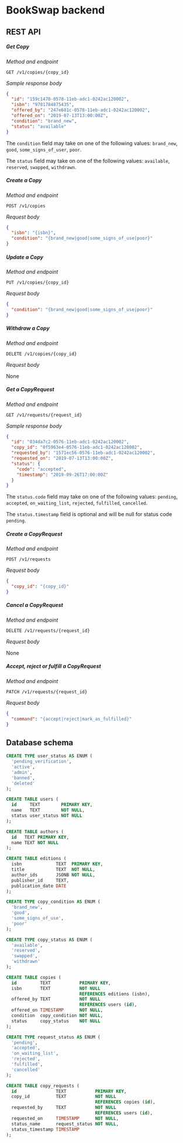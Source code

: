 # BookSwap backend

## REST API

##### Get Copy

_Method and endpoint_

```
GET /v1/copies/{copy_id}
```

_Sample response body_

```json
{
  "id": "159c1470-0578-11eb-adc1-0242ac120002",
  "isbn": "9781784875435",
  "offered_by": "247e681c-0578-11eb-adc1-0242ac120002",
  "offered_on": "2019-07-13T13:00:00Z",
  "condition": "brand_new",
  "status": "available"
}
```

The `condition` field may take on one of the following values: `brand_new`, `good`, `some_signs_of_user`, `poor`.

The `status` field may take on one of the following values: `available`, `reserved`, `swapped`, `withdrawn`.

##### Create a Copy

_Method and endpoint_

```
POST /v1/copies
```

_Request body_

```json
{
  "isbn": "{isbn}",
  "condition": "{brand_new|good|some_signs_of_use|poor}"
}
```

##### Update a Copy

_Method and endpoint_

```
PUT /v1/copies/{copy_id}
```

_Request body_

```json
{
  "condition": "{brand_new|good|some_signs_of_use|poor}"
}
```

##### Withdraw a Copy

_Method and endpoint_

```
DELETE /v1/copies/{copy_id}
```

_Request body_

None

##### Get a CopyRequest

_Method and endpoint_

```
GET /v1/requests/{request_id}
```

_Sample response body_

```json
{
  "id": "034da7c2-0576-11eb-adc1-0242ac120002",
  "copy_id": "0f5963e4-0576-11eb-adc1-0242ac120002",
  "requested_by": "1571ec56-0576-11eb-adc1-0242ac120002",
  "requested_on": "2019-07-13T13:00:00Z",
  "status": {
    "code": "accepted",
    "timestamp": "2019-09-26T17:00:00Z"
  }
}
```

The `status.code` field may take on one of the following values: `pending`, `accepted`, `on_waiting_list`, `rejected`,
`fulfilled`, `cancelled`.

The `status.timestamp` field is optional and will be null for status code `pending`.

##### Create a CopyRequest

_Method and endpoint_

```
POST /v1/requests
```

_Request body_

```json
{
  "copy_id": "{copy_id}"
}
```

##### Cancel a CopyRequest

_Method and endpoint_

```
DELETE /v1/requests/{request_id}
```

_Request body_

None

##### Accept, reject or fulfill a CopyRequest

_Method and endpoint_

```
PATCH /v1/requests/{request_id}
```

_Request body_

```json
{
  "command": "{accept|reject|mark_as_fulfilled}"
}
```

## Database schema

```sql
CREATE TYPE user_status AS ENUM (
  'pending_verification',
  'active',
  'admin',
  'banned',
  'deleted'
);

CREATE TABLE users (
  id     TEXT        PRIMARY KEY,
  name   TEXT        NOT NULL,
  status user_status NOT NULL
);

CREATE TABLE authors (
  id   TEXT PRIMARY KEY,
  name TEXT NOT NULL
);

CREATE TABLE editions (
  isbn             TEXT  PRIMARY KEY,
  title            TEXT  NOT NULL,
  author_ids       JSONB NOT NULL,
  publisher_id     TEXT,
  publication_date DATE
);

CREATE TYPE copy_condition AS ENUM (
  'brand_new',
  'good',
  'some_signs_of_use',
  'poor'
);

CREATE TYPE copy_status AS ENUM (
  'available',
  'reserved',
  'swapped',
  'withdrawn'
);

CREATE TABLE copies (
  id         TEXT           PRIMARY KEY,
  isbn       TEXT           NOT NULL
                            REFERENCES editions (isbn),
  offered_by TEXT           NOT NULL
                            REFERENCES users (id),
  offered_on TIMESTAMP      NOT NULL,
  condition  copy_condition NOT NULL,
  status     copy_status    NOT NULL
);

CREATE TYPE request_status AS ENUM (
  'pending',
  'accepted',
  'on_waiting_list',
  'rejected',
  'fulfilled',
  'cancelled'
);

CREATE TABLE copy_requests (
  id               TEXT           PRIMARY KEY,
  copy_id          TEXT           NOT NULL
                                  REFERENCES copies (id),
  requested_by     TEXT           NOT NULL
                                  REFERENCES users (id),
  requested_on     TIMESTAMP      NOT NULL,
  status_name      request_status NOT NULL,
  status_timestamp TIMESTAMP
);
```
